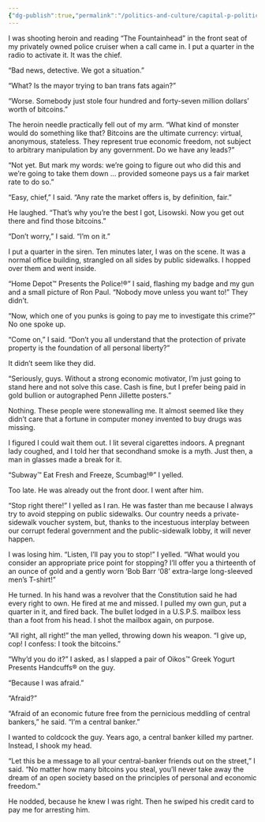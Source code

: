 ```yaml
---
{"dg-publish":true,"permalink":"/politics-and-culture/capital-p-politics/libertarianism-copypasta/","tags":["politics","libertarianism"],"noteIcon":1}
---
```

 

I was shooting heroin and reading “The Fountainhead” in the front seat of my privately owned police cruiser when a call came in. I put a quarter in the radio to activate it. It was the chief.

“Bad news, detective. We got a situation.”

“What? Is the mayor trying to ban trans fats again?”

“Worse. Somebody just stole four hundred and forty-seven million dollars’ worth of bitcoins.”

The heroin needle practically fell out of my arm. “What kind of monster would do something like that? Bitcoins are the ultimate currency: virtual, anonymous, stateless. They represent true economic freedom, not subject to arbitrary manipulation by any government. Do we have any leads?”

“Not yet. But mark my words: we’re going to figure out who did this and we’re going to take them down … provided someone pays us a fair market rate to do so.”

“Easy, chief,” I said. “Any rate the market offers is, by definition, fair.”

He laughed. “That’s why you’re the best I got, Lisowski. Now you get out there and find those bitcoins.”

“Don’t worry,” I said. “I’m on it.”

I put a quarter in the siren. Ten minutes later, I was on the scene. It was a normal office building, strangled on all sides by public sidewalks. I hopped over them and went inside.

“Home Depot™ Presents the Police!®” I said, flashing my badge and my gun and a small picture of Ron Paul. “Nobody move unless you want to!” They didn’t.

“Now, which one of you punks is going to pay me to investigate this crime?” No one spoke up.

“Come on,” I said. “Don’t you all understand that the protection of private property is the foundation of all personal liberty?”

It didn’t seem like they did.

“Seriously, guys. Without a strong economic motivator, I’m just going to stand here and not solve this case. Cash is fine, but I prefer being paid in gold bullion or autographed Penn Jillette posters.”

Nothing. These people were stonewalling me. It almost seemed like they didn’t care that a fortune in computer money invented to buy drugs was missing.

I figured I could wait them out. I lit several cigarettes indoors. A pregnant lady coughed, and I told her that secondhand smoke is a myth. Just then, a man in glasses made a break for it.

“Subway™ Eat Fresh and Freeze, Scumbag!®” I yelled.

Too late. He was already out the front door. I went after him.

“Stop right there!” I yelled as I ran. He was faster than me because I always try to avoid stepping on public sidewalks. Our country needs a private-sidewalk voucher system, but, thanks to the incestuous interplay between our corrupt federal government and the public-sidewalk lobby, it will never happen.

I was losing him. “Listen, I’ll pay you to stop!” I yelled. “What would you consider an appropriate price point for stopping? I’ll offer you a thirteenth of an ounce of gold and a gently worn ‘Bob Barr ‘08’ extra-large long-sleeved men’s T-shirt!”

He turned. In his hand was a revolver that the Constitution said he had every right to own. He fired at me and missed. I pulled my own gun, put a quarter in it, and fired back. The bullet lodged in a U.S.P.S. mailbox less than a foot from his head. I shot the mailbox again, on purpose.

“All right, all right!” the man yelled, throwing down his weapon. “I give up, cop! I confess: I took the bitcoins.”

“Why’d you do it?” I asked, as I slapped a pair of Oikos™ Greek Yogurt Presents Handcuffs® on the guy.

“Because I was afraid.”

“Afraid?”

“Afraid of an economic future free from the pernicious meddling of central bankers,” he said. “I’m a central banker.”

I wanted to coldcock the guy. Years ago, a central banker killed my partner. Instead, I shook my head.

“Let this be a message to all your central-banker friends out on the street,” I said. “No matter how many bitcoins you steal, you’ll never take away the dream of an open society based on the principles of personal and economic freedom.”

He nodded, because he knew I was right. Then he swiped his credit card to pay me for arresting him.